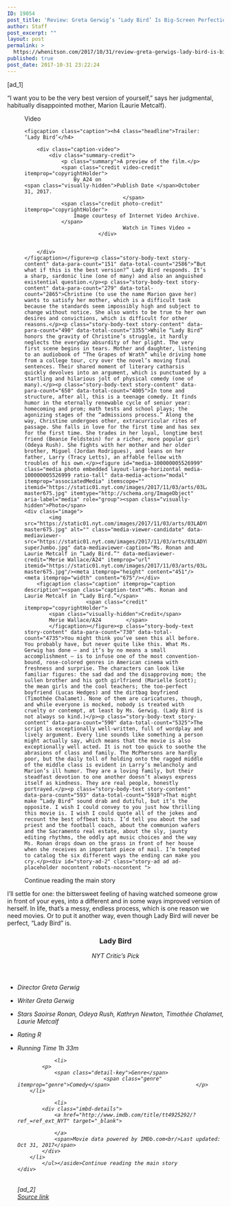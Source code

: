 ```yaml
---
ID: 19054
post_title: 'Review: Greta Gerwig’s ‘Lady Bird’ Is Big-Screen Perfection'
author: Staff
post_excerpt: ""
layout: post
permalink: >
  https://whenitson.com/2017/10/31/review-greta-gerwigs-lady-bird-is-big-screen-perfection/
published: true
post_date: 2017-10-31 23:22:24
---
```

 [ad_1]
<br><div>
        <p class="story-body-text story-content" data-para-count="135" data-total-count="2435" id="story-continues-3">“I want you to be the very best version of yourself,” says her judgmental, habitually disappointed mother, Marion (Laurie Metcalf).</p><figure class="promo media video embedded layout-large-horizontal " data-videoid="100000005430606" data-media-action="modal" data-autoplay="false" data-embedded="false" data-adsensitivity="" data-live="false" aria-label="media" role="group"><span class="visually-hidden">Video</span>


    
    <figcaption class="caption"><h4 class="headline">Trailer: ‘Lady Bird’</h4>

        <div class="caption-video">
            <div class="summary-credit">
                <p class="summary">A preview of the film.</p>
                <span class="credit video-credit" itemprop="copyrightHolder">
                    By A24 on                                                                <span class="visually-hidden">Publish Date </span>October 31, 2017.
                                    </span>
                <span class="credit photo-credit" itemprop="copyrightHolder">
                    Image courtesy of Internet Video Archive.
                </span>
                                    Watch in Times Video »
                            </div>

            
        </div>
    </figcaption></figure><p class="story-body-text story-content" data-para-count="151" data-total-count="2586">“But what if this is the best version?” Lady Bird responds. It’s a sharp, sardonic line (one of many) and also an anguished existential question.</p><p class="story-body-text story-content" data-para-count="279" data-total-count="2865">Christine (to use the name Marion gave her) wants to satisfy her mother, which is a difficult task because the standards seem impossibly high and subject to change without notice. She also wants to be true to her own desires and convictions, which is difficult for other reasons.</p><p class="story-body-text story-content" data-para-count="490" data-total-count="3355">While “Lady Bird” honors the gravity of Christine’s struggle, it hardly neglects the everyday absurdity of her plight. The very first scene begins in tears. Mother and daughter, listening to an audiobook of “The Grapes of Wrath” while driving home from a college tour, cry over the novel’s moving final sentences. Their shared moment of literary catharsis quickly devolves into an argument, which is punctuated by a startling and hilarious jolt of physical comedy (one of many).</p><p class="story-body-text story-content" data-para-count="650" data-total-count="4005">In tone and structure, after all, this is a teenage comedy. It finds humor in the eternally renewable cycle of senior year: homecoming and prom; math tests and school plays; the agonizing stages of the “admissions process.” Along the way, Christine undergoes other, extracurricular rites of passage. She falls in love for the first time and has sex for the first time. She trades in her loyal, longtime best friend (Beanie Feldstein) for a richer, more popular girl (Odeya Rush). She fights with her mother and her older brother, Miguel (Jordan Rodrigues), and leans on her father, Larry (Tracy Letts), an affable fellow with troubles of his own.</p><figure id="media-100000005526999" class="media photo embedded layout-large-horizontal media-100000005526999 ratio-tall" data-media-action="modal" itemprop="associatedMedia" itemscope="" itemid="https://static01.nyt.com/images/2017/11/03/arts/03LADYBIRD2/03LADYBIRD2-master675.jpg" itemtype="http://schema.org/ImageObject" aria-label="media" role="group"><span class="visually-hidden">Photo</span>
    <div class="image">
            <img src="https://static01.nyt.com/images/2017/11/03/arts/03LADYBIRD2/03LADYBIRD2-master675.jpg" alt="" class="media-viewer-candidate" data-mediaviewer-src="https://static01.nyt.com/images/2017/11/03/arts/03LADYBIRD2/03LADYBIRD2-superJumbo.jpg" data-mediaviewer-caption="Ms. Ronan and Laurie Metcalf in “Lady Bird.”" data-mediaviewer-credit="Merie Wallace/A24" itemprop="url" itemid="https://static01.nyt.com/images/2017/11/03/arts/03LADYBIRD2/03LADYBIRD2-master675.jpg"/><meta itemprop="height" content="451"/><meta itemprop="width" content="675"/></div>
        <figcaption class="caption" itemprop="caption description"><span class="caption-text">Ms. Ronan and Laurie Metcalf in “Lady Bird.”</span>
                        <span class="credit" itemprop="copyrightHolder">
            <span class="visually-hidden">Credit</span>
            Merie Wallace/A24        </span>
            </figcaption></figure><p class="story-body-text story-content" data-para-count="730" data-total-count="4735">You might think you’ve seen this all before. You probably have, but never quite like this. What Ms. Gerwig has done — and it’s by no means a small accomplishment — is to infuse one of the most convention-bound, rose-colored genres in American cinema with freshness and surprise. The characters can look like familiar figures: the sad dad and the disapproving mom; the sullen brother and his goth girlfriend (Marielle Scott); the mean girls and the cool teachers; the too-perfect boyfriend (Lucas Hedges) and the dirtbag boyfriend (Timothée Chalamet). None of them are caricatures, though, and while everyone is mocked, nobody is treated with cruelty or contempt, at least by Ms. Gerwig. (Lady Bird is not always so kind.)</p><p class="story-body-text story-content" data-para-count="590" data-total-count="5325">The script is exceptionally well-written, full of wordplay and lively argument. Every line sounds like something a person might actually say, which means that the movie is also exceptionally well acted. It is not too quick to soothe the abrasions of class and family. The McPhersons are hardly poor, but the daily toll of holding onto the ragged middle of the middle class is evident in Larry’s melancholy and Marion’s ill humor. They are a loving family, but their steadfast devotion to one another doesn’t always express itself as kindness. They are real people, honestly portrayed.</p><p class="story-body-text story-content" data-para-count="593" data-total-count="5918">That might make “Lady Bird” sound drab and dutiful, but it’s the opposite. I wish I could convey to you just how thrilling this movie is. I wish I could quote all of the jokes and recount the best offbeat bits. I’d tell you about the sad priest and the football coach, about the communion wafers and the Sacramento real estate, about the sly, jaunty editing rhythms, the oddly apt music choices and the way Ms. Ronan drops down on the grass in front of her house when she receives an important piece of mail. I’m tempted to catalog the six different ways the ending can make you cry.</p><div id="story-ad-2" class="story-ad ad ad-placeholder nocontent robots-nocontent ">
    
Continue reading the main story
</div>
<p class="story-body-text story-content" data-para-count="334" data-total-count="6252" id="story-continues-4">I’ll settle for one: the bittersweet feeling of having watched someone grow in front of your eyes, into a different and in some ways improved version of herself. In life, that’s a messy, endless process, which is one reason we need movies. Or to put it another way, even though Lady Bird will never be perfect, “Lady Bird” is.</p><aside itemscope="" itemtype="http://schema.org/Movie" class="review-details movie-details"><header><div>
            <h3 class="review-heading" itemprop="name">Lady Bird</h3>
                            <p>
                    <i class="icon sprite-icon"/>
                    <span class="critics-pick-label">NYT Critic’s Pick</span>
                </p>
                    </div>
            </header><ul class="details"><li>
            <p>
                <span class="detail-key">Director</span>
                                    <span class="person" itemprop="director" itemscope="" itemtype="http://schema.org/Person">Greta Gerwig</span>                            </p>
        </li>
                        <li>
            <p>
                <span class="detail-key">Writer</span>
                                <span class="person" itemprop="author" itemscope="" itemtype="http://schema.org/Person">Greta Gerwig</span>                            </p>
        </li>
                        <li>
            <p>
                <span class="detail-key">Stars</span>
                                <span class="person" itemprop="director" itemscope="" itemtype="http://schema.org/Person">Saoirse Ronan</span>,                                 <span class="person" itemprop="director" itemscope="" itemtype="http://schema.org/Person">Odeya Rush</span>,                                 <span class="person" itemprop="director" itemscope="" itemtype="http://schema.org/Person">Kathryn Newton</span>,                                 <span class="person" itemprop="director" itemscope="" itemtype="http://schema.org/Person">Timothée Chalamet</span>,                                 <span class="person" itemprop="director" itemscope="" itemtype="http://schema.org/Person">Laurie Metcalf</span>                            </p>
        </li>
                        <li>
            <p>
                <span class="detail-key">Rating</span>
                <span class="content-rating" itemprop="contentRating">R</span>
            </p>
        </li>
                        <li>
            <p>
                <span class="detail-key">Running Time</span>
                <span class="duration" itemprop="duration">1h 33m</span>
            </p>
        </li>
        
                <li>
            <p>
                <span class="detail-key">Genre</span>
                                <span class="genre" itemprop="genre">Comedy</span>                            </p>
        </li>
        
                <li>
            <div class="imbd-details">
                <a href="http://www.imdb.com/title/tt4925292/?ref_=ref_ext_NYT" target="_blank">
                    
                </a>
                <span>Movie data powered by IMDb.com<br/>Last updated: Oct 31, 2017</span>
            </div>
        </li>
            </ul></aside>Continue reading the main story
    </div>
<br>[ad_2]
<br><a href="https://www.nytimes.com/2017/10/31/movies/lady-bird-review-greta-gerwig-saoirse-ronan.html?partner=rss&#038;emc=rss">Source link </a>